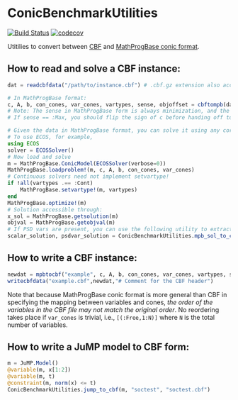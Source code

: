 # ConicBenchmarkUtilities

[![Build Status](https://travis-ci.org/JuliaOpt/ConicBenchmarkUtilities.jl.svg?branch=master)](https://travis-ci.org/JuliaOpt/ConicBenchmarkUtilities.jl)
[![codecov](https://codecov.io/gh/JuliaOpt/ConicBenchmarkUtilities.jl/branch/master/graph/badge.svg)](https://codecov.io/gh/JuliaOpt/ConicBenchmarkUtilities.jl)

Utitilies to convert between [CBF](http://cblib.zib.de/) and [MathProgBase conic format](http://mathprogbasejl.readthedocs.io/en/latest/conic.html).

## How to read and solve a CBF instance:

```jl
dat = readcbfdata("/path/to/instance.cbf") # .cbf.gz extension also accepted

# In MathProgBase format:
c, A, b, con_cones, var_cones, vartypes, sense, objoffset = cbftompb(dat)
# Note: The sense in MathProgBase form is always minimization, and the objective offset is zero.
# If sense == :Max, you should flip the sign of c before handing off to a solver.

# Given the data in MathProgBase format, you can solve it using any corresponding solver which supports the cones present in the problem.
# To use ECOS, for example,
using ECOS
solver = ECOSSolver()
# Now load and solve
m = MathProgBase.ConicModel(ECOSSolver(verbose=0))
MathProgBase.loadproblem!(m, c, A, b, con_cones, var_cones)
# Continuous solvers need not implement setvartype!
if !all(vartypes .== :Cont)
    MathProgBase.setvartype!(m, vartypes)
end
MathProgBase.optimize!(m)
# Solution accessible through:
x_sol = MathProgBase.getsolution(m)
objval = MathProgBase.getobjval(m)
# If PSD vars are present, you can use the following utility to extract the solution in CBF form:
scalar_solution, psdvar_solution = ConicBenchmarkUtilities.mpb_sol_to_cbf(dat,x_sol)
```

## How to write a CBF instance:

```jl
newdat = mpbtocbf("example", c, A, b, con_cones, var_cones, vartypes, sense)
writecbfdata("example.cbf",newdat,"# Comment for the CBF header")
```

Note that because MathProgBase conic format is more general than CBF in specifying the mapping between variables and cones, *the order of the variables in the CBF file may not match the original order*. No reordering takes place if ``var_cones`` is trivial, i.e., ``[(:Free,1:N)]`` where ``N`` is the total number of variables.

## How to write a JuMP model to CBF form:

```jl
m = JuMP.Model()
@variable(m, x[1:2])
@variable(m, t)
@constraint(m, norm(x) <= t)
ConicBenchmarkUtilities.jump_to_cbf(m, "soctest", "soctest.cbf")
```
